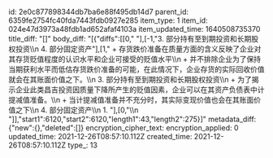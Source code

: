 id: 2e0c877898344db7ba6e88f495db14d7
parent_id: 6359fe2754fc40fda7443fdb0927e285
item_type: 1
item_id: 024e47d3973a48fdb1ad652afaf4103a
item_updated_time: 1640508735370
title_diff: "[]"
body_diff: "[{\"diffs\":[[0,\"    \"],[-1,\"3.  部分持有至到期投资和长期股权投资\\\n    4.  部分固定资产\"],[1,\"    + 存货跌价准备在质量方面的含义反映了企业对其存货贬值程度的认识水平和企业可接受的贬值水平\\\n        + 并不排除企业为了保持当期获利水平而低估存货跌价准备的可能，在此情况下，企业存货的实际回收价值就会在其账面价值之下。\\\n    3.  部分持有至到期投资和长期股权投资\\\n        + 为了揭示企业此类昌吉投资因质量下降所产生的贬值因素，企业可以在其资产负债表中计提减值准备。\\\n        + 当计提减值准备并不充分时，其实际变现价值也会在其账面价值之下\\\n    4.  部分固定资产\\\n        1.  \"],[0,\"\\\n   \"]],\"start1\":6120,\"start2\":6120,\"length1\":43,\"length2\":275}]"
metadata_diff: {"new":{},"deleted":[]}
encryption_cipher_text: 
encryption_applied: 0
updated_time: 2021-12-26T08:57:10.112Z
created_time: 2021-12-26T08:57:10.112Z
type_: 13